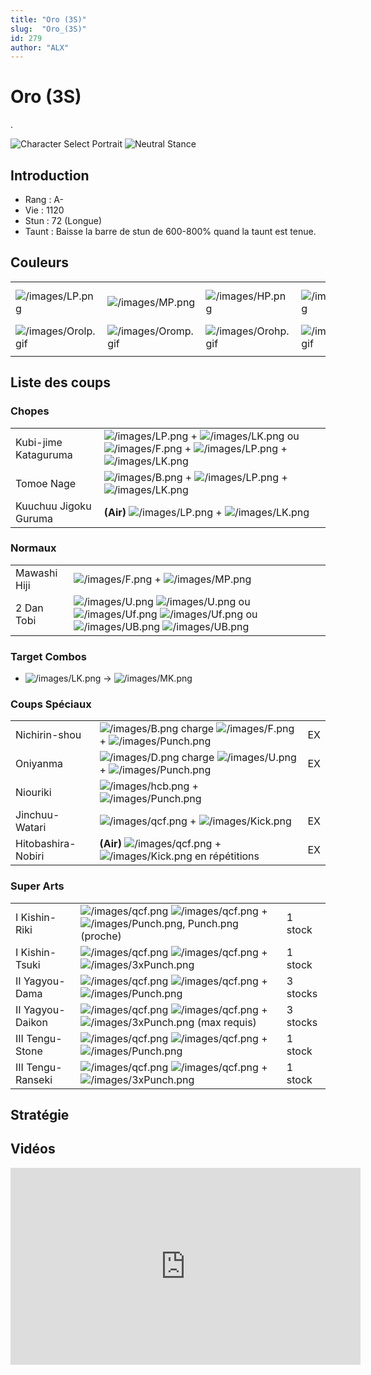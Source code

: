 ```yaml
---
title: "Oro (3S)"
slug:  "Oro_(3S)"
id: 279
author: "ALX"
---
```


# Oro (3S)

.

![Character Select
Portrait](/images/Oro3sport.gif "Character Select Portrait") ![Neutral
Stance](/images/Oro3s-stance-short.gif "Neutral Stance")

## Introduction

- Rang : A-
- Vie : 1120
- Stun : 72 (Longue)
- Taunt : Baisse la barre de stun de 600-800% quand la taunt est tenue.

## Couleurs

|                                            |                                            |                                            |                                            |                                            |                                            |                                                                                                              |
|--------------------------------------------|--------------------------------------------|--------------------------------------------|--------------------------------------------|--------------------------------------------|--------------------------------------------|--------------------------------------------------------------------------------------------------------------|
| ![](/images/LP.png "/images/LP.png")       | ![](/images/MP.png "/images/MP.png")       | ![](/images/HP.png "/images/HP.png")       | ![](/images/LK.png "/images/LK.png")       | ![](/images/MK.png "/images/MK.png")       | ![](/images/HK.png "/images/HK.png")       | ![](/images/LP.png "/images/LP.png")![](/images/MK.png "/images/MK.png")![](/images/HP.png "/images/HP.png") |
| ![](/images/Orolp.gif "/images/Orolp.gif") | ![](/images/Oromp.gif "/images/Oromp.gif") | ![](/images/Orohp.gif "/images/Orohp.gif") | ![](/images/Orolk.gif "/images/Orolk.gif") | ![](/images/Oromk.gif "/images/Oromk.gif") | ![](/images/Orohk.gif "/images/Orohk.gif") | ![](/images/Orolpmkhp.gif "/images/Orolpmkhp.gif")                                                           |
|                                            |                                            |                                            |                                            |                                            |                                            |                                                                                                              |

## Liste des coups

### Chopes

|                       |                                                                                                                                                                                                 |
|-----------------------|-------------------------------------------------------------------------------------------------------------------------------------------------------------------------------------------------|
| Kubi-jime Kataguruma  | ![](/images/LP.png "/images/LP.png") + ![](/images/LK.png "/images/LK.png") ou ![](/images/F.png "/images/F.png") + ![](/images/LP.png "/images/LP.png") + ![](/images/LK.png "/images/LK.png") |
| Tomoe Nage            | ![](/images/B.png "/images/B.png") + ![](/images/LP.png "/images/LP.png") + ![](/images/LK.png "/images/LK.png")                                                                                |
| Kuuchuu Jigoku Guruma | **(Air)** ![](/images/LP.png "/images/LP.png") + ![](/images/LK.png "/images/LK.png")                                                                                                           |

### Normaux

|              |                                                                                                                                                                                                                                 |
|--------------|---------------------------------------------------------------------------------------------------------------------------------------------------------------------------------------------------------------------------------|
| Mawashi Hiji | ![](/images/F.png "/images/F.png") + ![](/images/MP.png "/images/MP.png")                                                                                                                                                       |
| 2 Dan Tobi   | ![](/images/U.png "/images/U.png") ![](/images/U.png "/images/U.png") ou ![](/images/Uf.png "/images/Uf.png") ![](/images/Uf.png "/images/Uf.png") ou ![](/images/UB.png "/images/UB.png") ![](/images/UB.png "/images/UB.png") |

### Target Combos

- ![](/images/LK.png "/images/LK.png") -\>
  ![](/images/MK.png "/images/MK.png")

### Coups Spéciaux

|                    |                                                                                                                           |     |
|--------------------|---------------------------------------------------------------------------------------------------------------------------|-----|
| Nichirin-shou      | ![](/images/B.png "/images/B.png") charge ![](/images/F.png "/images/F.png") + ![](/images/Punch.png "/images/Punch.png") | EX  |
| Oniyanma           | ![](/images/D.png "/images/D.png") charge ![](/images/U.png "/images/U.png") + ![](/images/Punch.png "/images/Punch.png") | EX  |
| Niouriki           | ![](/images/hcb.png "/images/hcb.png") + ![](/images/Punch.png "/images/Punch.png")                                       |     |
| Jinchuu-Watari     | ![](/images/qcf.png "/images/qcf.png") + ![](/images/Kick.png "/images/Kick.png")                                         | EX  |
| Hitobashira-Nobiri | **(Air)** ![](/images/qcf.png "/images/qcf.png") + ![](/images/Kick.png "/images/Kick.png") en répétitions                | EX  |

### Super Arts

|                   |                                                                                                                                                |          |
|-------------------|------------------------------------------------------------------------------------------------------------------------------------------------|----------|
| I Kishin-Riki     | ![](/images/qcf.png "/images/qcf.png") ![](/images/qcf.png "/images/qcf.png") + ![](/images/Punch.png "/images/Punch.png"), Punch.png (proche) | 1 stock  |
| I Kishin-Tsuki    | ![](/images/qcf.png "/images/qcf.png") ![](/images/qcf.png "/images/qcf.png") + ![](/images/3xPunch.png "/images/3xPunch.png")                 | 1 stock  |
| II Yagyou-Dama    | ![](/images/qcf.png "/images/qcf.png") ![](/images/qcf.png "/images/qcf.png") + ![](/images/Punch.png "/images/Punch.png")                     | 3 stocks |
| II Yagyou-Daikon  | ![](/images/qcf.png "/images/qcf.png") ![](/images/qcf.png "/images/qcf.png") + ![](/images/3xPunch.png "/images/3xPunch.png") (max requis)    | 3 stocks |
| III Tengu-Stone   | ![](/images/qcf.png "/images/qcf.png") ![](/images/qcf.png "/images/qcf.png") + ![](/images/Punch.png "/images/Punch.png")                     | 1 stock  |
| III Tengu-Ranseki | ![](/images/qcf.png "/images/qcf.png") ![](/images/qcf.png "/images/qcf.png") + ![](/images/3xPunch.png "/images/3xPunch.png")                 | 1 stock  |

## Stratégie

## Vidéos

<iframe width='560' height='315' src='https://www.youtube.com/embed/0bzVGZMIZaY' title='YouTube video player' frameborder='0' allow='accelerometer; autoplay; clipboard-write; encrypted-media; gyroscope; picture-in-picture' allowfullscreen></iframe>
